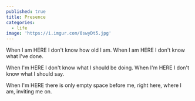 ```yaml
---
published: true
title: Presence
categories:
  - life
image: 'https://i.imgur.com/0swyDt5.jpg'
---
```

When I am HERE
I don't know 
how old I am.
When I am HERE
I don't know 
what I've done.

When I'm HERE
I don't know 
what I should be doing.
When I'm HERE
I don't know 
what I should say.

When I'm HERE
there is only 
empty space before me,
right here,
where I am,
inviting me on.
